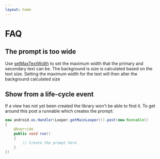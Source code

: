 ```yaml
---
layout: home
---
```


# FAQ

## The prompt is too wide

Use [setMaxTextWidth](javadocs/uk/co/samuelwall/materialtaptargetprompt/extras/PromptOptions.html#setMaxTextWidth-float-) to set the maximum width that the primary and secondary text can be.
The background is size is calculated based on the text size.
Setting the maximum width for the text will then alter the background calculated size

## Show from a life-cycle event

If a view has not yet been created the library won't be able to find it. To get around this post a runnable which creates the prompt:

```java
new android.os.Handler(Looper.getMainLooper()).post(new Runnable()
{
    @Override
    public void run()
    {
        // Create the prompt here
    }
})
```
